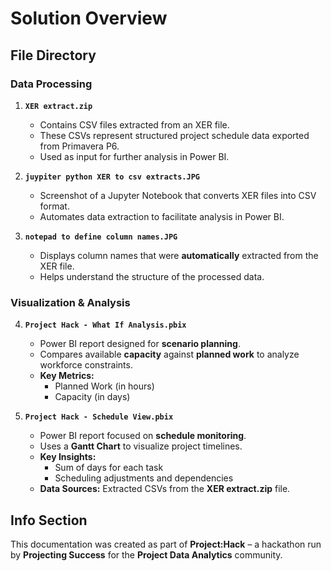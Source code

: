# Solution Overview

## File Directory

### **Data Processing**
1. **`XER extract.zip`**  
   - Contains CSV files extracted from an XER file.  
   - These CSVs represent structured project schedule data exported from Primavera P6.  
   - Used as input for further analysis in Power BI.  

2. **`juypiter python XER to csv extracts.JPG`**  
   - Screenshot of a Jupyter Notebook that converts XER files into CSV format.  
   - Automates data extraction to facilitate analysis in Power BI.  

3. **`notepad to define column names.JPG`**  
   - Displays column names that were **automatically** extracted from the XER file.  
   - Helps understand the structure of the processed data.  

### **Visualization & Analysis**
4. **`Project Hack - What If Analysis.pbix`**  
   - Power BI report designed for **scenario planning**.  
   - Compares available **capacity** against **planned work** to analyze workforce constraints.  
   - **Key Metrics:**  
     - Planned Work (in hours)  
     - Capacity (in days)  

5. **`Project Hack - Schedule View.pbix`**  
   - Power BI report focused on **schedule monitoring**.  
   - Uses a **Gantt Chart** to visualize project timelines.  
   - **Key Insights:**  
     - Sum of days for each task  
     - Scheduling adjustments and dependencies  
   - **Data Sources:** Extracted CSVs from the **XER extract.zip** file.  

## Info Section
This documentation was created as part of **Project:Hack** – a hackathon run by **Projecting Success** for the **Project Data Analytics** community.

